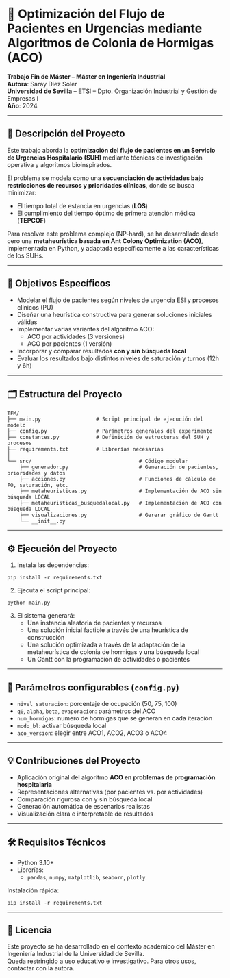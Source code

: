
# 🏥 Optimización del Flujo de Pacientes en Urgencias mediante Algoritmos de Colonia de Hormigas (ACO)

**Trabajo Fin de Máster – Máster en Ingeniería Industrial**  
**Autora**: Saray Díez Soler  
**Universidad de Sevilla** – ETSI – Dpto. Organización Industrial y Gestión de Empresas I  
**Año**: 2024

---

## 📘 Descripción del Proyecto

Este trabajo aborda la **optimización del flujo de pacientes en un Servicio de Urgencias Hospitalario (SUH)** mediante técnicas de investigación operativa y algoritmos bioinspirados.

El problema se modela como una **secuenciación de actividades bajo restricciones de recursos y prioridades clínicas**, donde se busca minimizar:

- El tiempo total de estancia en urgencias (**LOS**)
- El cumplimiento del tiempo óptimo de primera atención médica (**TEPCOF**)

Para resolver este problema complejo (NP-hard), se ha desarrollado desde cero una **metaheurística basada en Ant Colony Optimization (ACO)**, implementada en Python, y adaptada específicamente a las características de los SUHs.

---

## 🎯 Objetivos Específicos

- Modelar el flujo de pacientes según niveles de urgencia ESI y procesos clínicos (PU)
- Diseñar una heurística constructiva para generar soluciones iniciales válidas
- Implementar varias variantes del algoritmo ACO:
  - ACO por actividades (3 versiones)
  - ACO por pacientes (1 versión)
- Incorporar y comparar resultados **con y sin búsqueda local**
- Evaluar los resultados bajo distintos niveles de saturación y turnos (12h y 6h)

---

## 🗂️ Estructura del Proyecto

```
TFM/
├── main.py                  # Script principal de ejecución del modelo
├── config.py                # Parámetros generales del experimento
├── constantes.py            # Definición de estructuras del SUH y procesos
├── requirements.txt         # Librerías necesarias
│
└── src/                                   # Código modular
    ├── generador.py                       # Generación de pacientes, prioridades y datos
    ├── acciones.py                        # Funciones de cálculo de FO, saturación, etc.
    ├── metaheuristicas.py                 # Implementación de ACO sin búsqueda LOCAL
    ├── metaheuristicas_busquedalocal.py   # Implementación de ACO con búsqueda LOCAL
    ├── visualizaciones.py                 # Gererar gráfico de Gantt
    └── __init__.py
```

---

## ⚙️ Ejecución del Proyecto

1. Instala las dependencias:

```
pip install -r requirements.txt
```

2. Ejecuta el script principal:

```
python main.py
```

3. El sistema generará:
   - Una instancia aleatoria de pacientes y recursos 
   - Una solución inicial factible a través de una heurística de construcción
   - Una solución optimizada a través de la adaptación de la metaheurística de colonia de hormigas y una búsqueda local
   - Un Gantt con la programación de actividades o pacientes
---

## 📌 Parámetros configurables (`config.py`)

- `nivel_saturacion`: porcentaje de ocupación (50, 75, 100)
- `q0`, `alpha`, `beta`, `evaporacion`: parámetros del ACO
- `num_hormigas`: numero de hormigas que se generan en cada iteración
- `modo_bl`: activar búsqueda local
- `aco_version`: elegir entre ACO1, ACO2, ACO3 o ACO4

---


## 💡 Contribuciones del Proyecto

- Aplicación original del algoritmo **ACO en problemas de programación hospitalaria**
- Representaciones alternativas (por pacientes vs. por actividades)
- Comparación rigurosa con y sin búsqueda local
- Generación automática de escenarios realistas
- Visualización clara e interpretable de resultados

---

## 🛠️ Requisitos Técnicos

- Python 3.10+
- Librerías:
  - `pandas`, `numpy`, `matplotlib`, `seaborn`, `plotly`

Instalación rápida:

```
pip install -r requirements.txt
```

---

## 📜 Licencia

Este proyecto se ha desarrollado en el contexto académico del Máster en Ingeniería Industrial de la Universidad de Sevilla.  
Queda restringido a uso educativo e investigativo. Para otros usos, contactar con la autora.
